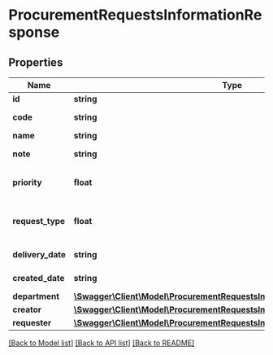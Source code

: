# ProcurementRequestsInformationResponse

## Properties
Name | Type | Description | Notes
------------ | ------------- | ------------- | -------------
**id** | **string** | ID of the procurement request. | [optional] 
**code** | **string** | Code of the procurement request. Automatically generated. | [optional] 
**name** | **string** | Name of the procurement request. | [optional] 
**note** | **string** | Note attached to your procurement request | [optional] 
**priority** | **float** | The priority level of your purchase request. Examples:&lt;br&gt;1:Low&lt;br&gt;2:Normal&lt;br&gt;4:Critical | [optional] 
**request_type** | **float** | The status of your purchase request. Types:&lt;br&gt;0:Waiting&lt;br&gt;1:Converted to Order&lt;br&gt;2:Converted to RFQ&lt;br&gt;3:Converted to Auction | [optional] 
**delivery_date** | **string** | Delivery date in terms of YYYY-MM-DD HH:MM:SS format. | [optional] 
**created_date** | **string** | Procurement request create date. YYYY-MM-DD HH:MM:SS format. | [optional] 
**department** | [**\Swagger\Client\Model\ProcurementRequestsInformationResponseDepartment**](ProcurementRequestsInformationResponseDepartment.md) |  | [optional] 
**creator** | [**\Swagger\Client\Model\ProcurementRequestsInformationResponseCreator**](ProcurementRequestsInformationResponseCreator.md) |  | [optional] 
**requester** | [**\Swagger\Client\Model\ProcurementRequestsInformationResponseRequester**](ProcurementRequestsInformationResponseRequester.md) |  | [optional] 

[[Back to Model list]](../README.md#documentation-for-models) [[Back to API list]](../README.md#documentation-for-api-endpoints) [[Back to README]](../README.md)


